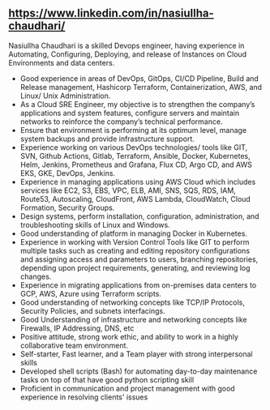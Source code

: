 
## https://www.linkedin.com/in/nasiullha-chaudhari/ <br>
Nasiullha Chaudhari is a skilled Devops engineer, having experience in Automating, Configuring, Deploying, and release of Instances on Cloud Environments and data centers.
- Good experience in areas of DevOps, GitOps, CI/CD Pipeline, Build and Release management, Hashicorp Terraform, Containerization, AWS, and Linux/ Unix Administration.
- As a Cloud SRE Engineer, my objective is to strengthen the company’s applications and system features, configure servers and maintain networks to reinforce the company’s technical performance.
- Ensure that environment is performing at its optimum level, manage system backups and provide infrastructure support.
- Experience working on various DevOps technologies/ tools like GIT, SVN, Github Actions, Gitlab, Terraform, Ansible, Docker, Kubernetes, Helm, Jenkins, Prometheus and Grafana, Flux CD, Argo CD, and AWS EKS, GKE, DevOps, Jenkins.
- Experience in managing applications using AWS Cloud which includes services like EC2, S3, EBS, VPC, ELB, AMI, SNS, SQS, RDS, IAM, Route53, Autoscaling, CloudFront, AWS Lambda, CloudWatch, Cloud Formation, Security Groups.
- Design systems, perform installation, configuration, administration, and troubleshooting skills of Linux and Windows.
- Good understanding of platform in managing Docker in Kubernetes.
- Experience in working with Version Control Tools like GIT to perform multiple tasks such as creating and editing repository configurations and assigning access and parameters to users, branching repositories, depending upon project requirements, generating, and reviewing log changes.
- Experience in migrating applications from on-premises data centers to GCP, AWS, Azure using Terraform scripts.
- Good understanding of networking concepts like TCP/IP Protocols, Security Policies, and subnets interfacings.
- Good Understanding of infrastructure and networking concepts like Firewalls, IP Addressing, DNS, etc
- Positive attitude, strong work ethic, and ability to work in a highly collaborative team environment.
- Self-starter, Fast learner, and a Team player with strong interpersonal skills
- Developed shell scripts (Bash) for automating day-to-day maintenance tasks on top of that have good python scripting skill
- Proficient in communication and project management with good experience in resolving clients' issues
